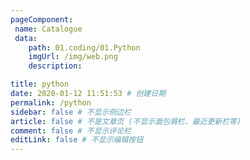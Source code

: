 ```yaml
---
pageComponent: 
 name: Catalogue 
 data: 
    path: 01.coding/01.Python
    imgUrl: /img/web.png 
    description:

title: python
date: 2020-01-12 11:51:53 # 创建日期
permalink: /python
sidebar: false # 不显示侧边栏
article: false # 不是文章页 (不显示面包屑栏、最近更新栏等)
comment: false # 不显示评论栏
editLink: false # 不显示编辑按钮
---
```


